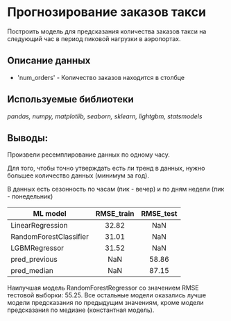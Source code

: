 # Прогнозирование заказов такси
Построить модель для предсказания количества заказов такси на следующий час в период пиковой нагрузки в аэропортах.

## Описание данных

* 'num_orders' - Количество заказов находится в столбце

## Используемые библиотеки
*pandas, numpy, matplotlib, seaborn, sklearn, lightgbm, statsmodels*

## Выводы:
Произвели ресемплирование данных по одному часу.

Для того, чтобы точно утверждать есть ли тренд в данных, нужно большее количество данных (минимум за год).

В данных есть сезонность по часам (пик - вечер) и по дням недели (пик - понедельник)

| ML model               | RMSE_train	| RMSE_test |
| ---------------------- |:-----:|:-----:|
| LinearRegression       | 32.82 |  NaN  |
| RandomForestClassifier | 31.01 |  NaN  |
| LGBMRegressor          | 31.52 |  NaN  |
| pred_previous          |  NaN  | 58.86 |
| pred_median            |  NaN  | 87.15 |

Наилучшая модель RandomForestRegressor со значением RMSE тестовой выборки: 55.25.
Все остальные модели оказались лучше модели предсказания по предыдущим значениям, кроме модели предсказания по медиане (константная модель).
